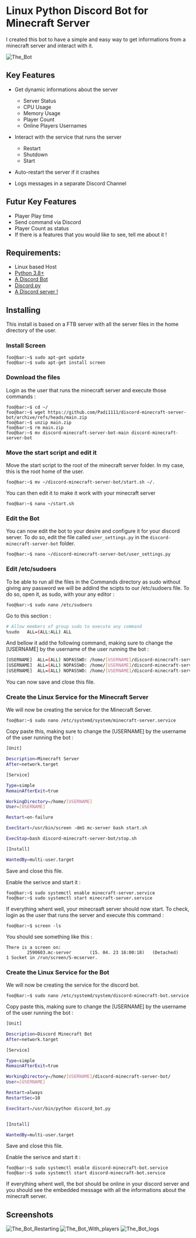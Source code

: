 # Linux Python Discord Bot for Minecraft Server

I created this bot to have a simple and easy way to get informations from a minecraft server and interact with it.

![The_Bot](https://user-images.githubusercontent.com/17253999/230373214-b249628d-2348-4ecd-95d5-58392373b308.png)

## Key Features

- Get dynamic informations about the server
  - Server Status
  - CPU Usage
  - Memory Usage
  - Player Count
  - Online Players Usernames

- Interact with the service that runs the server
  - Restart
  - Shutdown
  - Start

- Auto-restart the server if it crashes

- Logs messages in a separate Discord Channel

## Futur Key Features

- Player Play time
- Send command via Discord
- Player Count as status
- If there is a features that you would like to see, tell me about it !

## Requirements:

- Linux based Host
- [Python 3.8+](https://www.python.org/)
- [A Discord Bot](https://discordpy.readthedocs.io/en/stable/discord.html)
- [Discord.py](https://pypi.org/project/discord.py/)
- [A Discord server !](https://support.discord.com/hc/en-us/articles/204849977-How-do-I-create-a-server-)

## Installing

This install is based on a FTB server with all the server files in the home directory of the user.

### Install Screen

```console
foo@bar:~$ sudo apt-get update
foo@bar:~$ sudo apt-get install screen
```
### Download the files

Login as the user that runs the minecraft server and execute those commands :
```console
foo@bar:~$ cd ~/
foo@bar:~$ wget https://github.com/Padi1111/discord-minecraft-server-bot/archive/refs/heads/main.zip
foo@bar:~$ unzip main.zip
foo@bar:~$ rm main.zip
foo@bar:~$ mv discord-minecraft-server-bot-main discord-minecraft-server-bot
```

### Move the start script and edit it

Move the start script to the root of the minecraft server folder. In my case, this is the root home of the user.
```console
foo@bar:~$ mv ~/discord-minecraft-server-bot/start.sh ~/.
```

You can then edit it to make it work with your minecraft server
```console
foo@bar:~$ nano ~/start.sh
```

### Edit the Bot

You can now edit the bot to your desire and configure it for your discord server.
To do so, edit the file called ```user_settings.py``` in the ```discord-minecraft-server-bot``` folder.
```console
foo@bar:~$ nano ~/discord-minecraft-server-bot/user_settings.py
```

### Edit /etc/sudoers

To be able to run all the files in the Commands directory as sudo without giving any password we will be addind the scipts to our /etc/sudoers file.
To do so, open it, as sudo, with your any editor :
```console
foo@bar:~$ sudo nano /etc/sudoers
```
Go to this section :
```bash
# Allow members of group sudo to execute any command
%sudo   ALL=(ALL:ALL) ALL
```
And bellow it add the following command, making sure to change the [USERNAME] by the username of the user running the bot :
```bash
[USERNAME]  ALL=(ALL) NOPASSWD: /home/[USERNAME]/discord-minecraft-server-bot/Commands/service_stop.sh
[USERNAME]  ALL=(ALL) NOPASSWD: /home/[USERNAME]/discord-minecraft-server-bot/Commands/service_start.sh
[USERNAME]  ALL=(ALL) NOPASSWD: /home/[USERNAME]/discord-minecraft-server-bot/Commands/service_restart.sh
```
You can now save and close this file.

### Create the Linux Service for the Minecraft Server

We will now be creating the service for the Minecraft Server.

```console
foo@bar:~$ sudo nano /etc/systemd/system/minecraft-server.service
```

Copy paste this, making sure to change the [USERNAME] by the username of the user running the bot :
```bash
[Unit]

Description=Minecraft Server
After=network.target

[Service]

Type=simple
RemainAfterExit=true

WorkingDirectory=/home/[USERNAME]
User=[USERNAME]

Restart=on-failure

ExecStart=/usr/bin/screen -dmS mc-server bash start.sh

ExecStop=bash discord-minecraft-server-bot/stop.sh

[Install]

WantedBy=multi-user.target
```
Save and close this file.

Enable the serivce and start it :
```console
foo@bar:~$ sudo systemctl enable minecraft-server.service
foo@bar:~$ sudo systemctl start minecraft-server.service
```

If everything whent well, your minecraaft server should now start. To check, login as the user that runs the server and execute this command :
```console
foo@bar:~$ screen -ls
```
You should see something like this :
```console
There is a screen on:
        2590603.mc-server       (15. 04. 23 16:00:18)   (Detached)
1 Socket in /run/screen/S-mcserver.
```

### Create the Linux Service for the Bot

We will now be creating the service for the discord bot.
```console
foo@bar:~$ sudo nano /etc/systemd/system/discord-minecraft-bot.service
```
Copy paste this, making sure to change the [USERNAME] by the username of the user running the bot :
```bash
[Unit]

Description=Discord Minecraft Bot
After=network.target

[Service]

Type=simple
RemainAfterExit=true

WorkingDirectory=/home/[USERNAME]/discord-minecraft-server-bot/
User=[USERNAME]

Restart=always
RestartSec=10

ExecStart=/usr/bin/python discord_bot.py


[Install]

WantedBy=multi-user.target
```
Save and close this file.

Enable the serivce and start it :
```console
foo@bar:~$ sudo systemctl enable discord-minecraft-bot.service
foo@bar:~$ sudo systemctl start discord-minecraft-bot.service
```

If everything whent well, the bot should be online in your discord server and you should see the embedded message with all the informations about the minecraft server.

## Screenshots

![The_Bot_Restarting](https://user-images.githubusercontent.com/17253999/231829800-59614e03-a354-4219-9181-ff7e4ea4f858.png)
![The_Bot_With_players](https://user-images.githubusercontent.com/17253999/231830655-c86a87dd-4ab1-4502-bf17-c197b648beaf.png)
![The_Bot_logs](https://user-images.githubusercontent.com/17253999/231829049-65bb3aea-20f8-42c2-abb9-13524260bf83.png)
